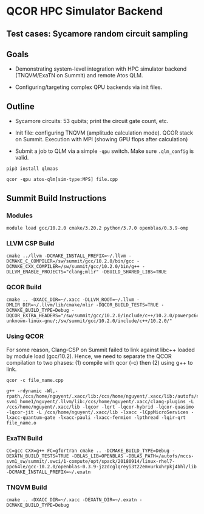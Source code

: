 # QCOR HPC Simulator Backend

## Test cases: Sycamore random circuit sampling

## Goals

- Demonstrating system-level integration with HPC simulator backend (TNQVM/ExaTN on Summit) and remote Atos QLM.

- Configuring/targeting complex QPU backends via init files. 

## Outline

- Sycamore circuits: 53 qubits; print the circuit gate count, etc.

- Init file: configuring TNQVM (amplitude calculation mode). QCOR stack on Summit. Execution with MPI (showing GPU flops after calculation)

- Submit a job to QLM via a simple `-qpu` switch. Make sure `.qlm_config` is valid.
```
pip3 install qlmaas

qcor -qpu atos-qlm[sim-type:MPS] file.cpp
```


## Summit Build Instructions

### Modules

```
module load gcc/10.2.0 cmake/3.20.2 python/3.7.0 openblas/0.3.9-omp
```

### LLVM CSP Build

```
cmake ../llvm -DCMAKE_INSTALL_PREFIX=~/.llvm -DCMAKE_C_COMPILER=/sw/summit/gcc/10.2.0/bin/gcc -DCMAKE_CXX_COMPILER=/sw/summit/gcc/10.2.0/bin/g++ -DLLVM_ENABLE_PROJECTS="clang;mlir" -DBUILD_SHARED_LIBS=TRUE
```

### QCOR Build

```
cmake .. -DXACC_DIR=~/.xacc -DLLVM_ROOT=~/.llvm -DMLIR_DIR=~/.llvm/lib/cmake/mlir -DQCOR_BUILD_TESTS=TRUE -DCMAKE_BUILD_TYPE=Debug -DQCOR_EXTRA_HEADERS="/sw/summit/gcc/10.2.0/include/c++/10.2.0/powerpc64le-unknown-linux-gnu/;/sw/summit/gcc/10.2.0/include/c++/10.2.0/"
```

### Using QCOR

For some reason, Clang-CSP on Summit failed to link against libc++ loaded by module load (gcc/10.2).
Hence, we need to separate the QCOR compilation to two phases: (1) compile with qcor (-c) then (2) using g++ to link.

```
qcor -c file_name.cpp
```

```
g++ -rdynamic -Wl,-rpath,/ccs/home/nguyent/.xacc/lib:/ccs/home/nguyent/.xacc/lib:/autofs/nccs-svm1_home1/nguyent/.llvm/lib:/ccs/home/nguyent/.xacc/clang-plugins -L /ccs/home/nguyent/.xacc/lib -lqcor -lqrt -lqcor-hybrid -lqcor-quasimo -lqcor-jit -L /ccs/home/nguyent/.xacc/lib -lxacc -lCppMicroServices -lxacc-quantum-gate -lxacc-pauli -lxacc-fermion -lpthread -lqir-qrt file_name.o
```

### ExaTN Build

```
CC=gcc CXX=g++ FC=gfortran cmake .. -DCMAKE_BUILD_TYPE=Debug -DEXATN_BUILD_TESTS=TRUE -DBLAS_LIB=OPENBLAS -DBLAS_PATH=/autofs/nccs-svm1_sw/summit/.swci/1-compute/opt/spack/20180914/linux-rhel7-ppc64le/gcc-10.2.0/openblas-0.3.9-jzzdcglqreyi3t22emvurkxhrpkj4bhl/lib -DCMAKE_INSTALL_PREFIX=~/.exatn
```

### TNQVM Build

```
cmake .. -DXACC_DIR=~/.xacc -DEXATN_DIR=~/.exatn -DCMAKE_BUILD_TYPE=Debug 
```